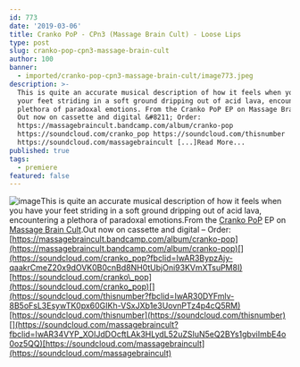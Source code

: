 ```yaml
---
id: 773
date: '2019-03-06'
title: Cranko PoP - CPn3 (Massage Brain Cult) - Loose Lips
type: post
slug: cranko-pop-cpn3-massage-brain-cult
author: 100
banner:
  - imported/cranko-pop-cpn3-massage-brain-cult/image773.jpeg
description: >-
  This is quite an accurate musical description of how it feels when you have
  your feet striding in a soft ground dripping out of acid lava, encountering a
  plethora of paradoxal emotions. From the Cranko PoP EP on Massage Brain Cult.
  Out now on cassette and digital &#8211; Order:
  https://massagebraincult.bandcamp.com/album/cranko-pop
  https://soundcloud.com/cranko_pop https://soundcloud.com/thisnumber
  https://soundcloud.com/massagebraincult [...]Read More...
published: true
tags:
  - premiere
featured: false
---
```

![image](../imported/cranko-pop-cpn3-massage-brain-cult/image773.jpeg)This is quite an accurate musical description of how it feels when you have your feet striding in a soft ground dripping out of acid lava, encountering a plethora of paradoxal emotions.From the [Cranko PoP](https://crankopop.bandcamp.com) EP on [Massage Brain Cult](https://massagebraincult.bandcamp.com).Out now on cassette and digital – Order: [https://massagebraincult.bandcamp.com/album/cranko-pop](https://massagebraincult.bandcamp.com/album/cranko-pop)[](https://soundcloud.com/cranko_pop?fbclid=IwAR3BypzAjy-qaakrCmeZ20x9dOVK0B0cnBd8NH0tUbjOni93KVmXTsuPM8I)[https://soundcloud.com/cranko\_pop](https://soundcloud.com/cranko_pop)[](https://soundcloud.com/thisnumber?fbclid=IwAR30DYFmlv-8B5oFsL3EsywTK0px60GIKh-VSxJXb1e3UovnPTz4p4cQ5RM)[https://soundcloud.com/thisnumber](https://soundcloud.com/thisnumber)[](https://soundcloud.com/massagebraincult?fbclid=IwAR34VYP_XOIJdDOcftLAk3HLydL52uZSIuN5eQ2BYs1gbviImbE4o0oz5QQ)[https://soundcloud.com/massagebraincult](https://soundcloud.com/massagebraincult)